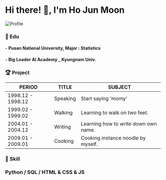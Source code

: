 # Hi there! 👋, I'm Ho Jun Moon

![Profile](http://drive.google.com/uc?export=view&id=1un7V-Pk5ZbmH2pgMTeLZTXBaVeQSFiKj)

### 📘 ️Edu  

#### `-` Pusan National University, Major : Statistics  
#### `-` Big Leader AI Academy _ Kyungnam Univ.  

  
### 🏆 Project  

| PERIOD | TITLE | SUBJECT |
| ------- | ------- | -------|
| 1998.12 - 1998.12 | Speaking | Start saying 'momy' |
| 1999.02 - 1999.02 | Walking | Learning to walk on two feet. |
| 2004.01 - 2004.12 | Writing | Learning how to write down own name.  |
| 2009.01 - 2009.01 | Cooking | Cooking instance noodle by myself. |
  
### 🧩 Skill  

### Python / SQL / HTML & CSS & JS   


<!--


- 🔭 I’m currently working on ...
- 🌱 I’m currently learning ...
- 👯 I’m looking to collaborate on ...
- 🤔 I’m looking for help with ...
- 💬 Ask me about ...
- 📫 How to reach me: ...
- 😄 Pronouns: ...
- ⚡ Fun fact: ...
-->
